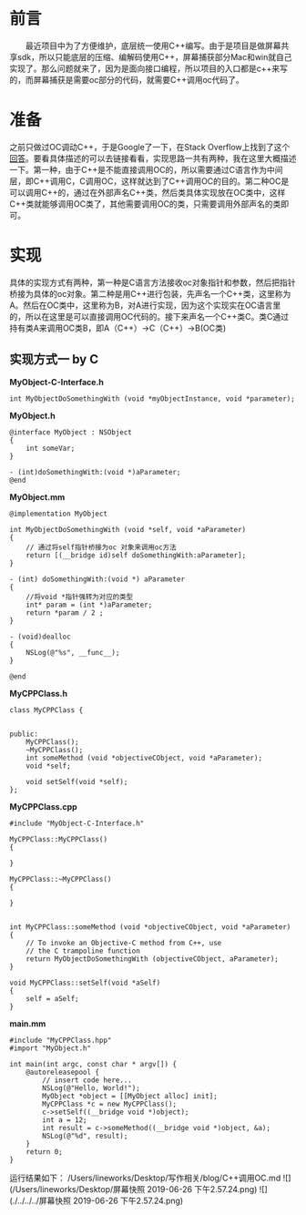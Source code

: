 # 前言
　　最近项目中为了方便维护，底层统一使用C++编写。由于是项目是做屏幕共享sdk，所以只能底层的压缩、编解码使用C++，屏幕捕获部分Mac和win就自己实现了。那么问题就来了，因为是面向接口编程，所以项目的入口都是c++来写的，而屏幕捕获是需要oc部分的代码，就需要C++调用oc代码了。

# 准备
之前只做过OC调动C++，于是Google了一下，在Stack Overflow上找到了这个[回答](https://stackoverflow.com/questions/1061005/calling-objective-c-method-from-c-member-function)。要看具体描述的可以去链接看看，实现思路一共有两种，我在这里大概描述一下。第一种，由于C++是不能直接调用OC的，所以需要通过C语言作为中间层，即C++调用C，C调用OC，这样就达到了C++调用OC的目的。第二种OC是可以调用C++的，通过在外部声名C++类，然后类具体实现放在OC类中，这样C++类就能够调用OC类了，其他需要调用OC的类，只需要调用外部声名的类即可。

# 实现
具体的实现方式有两种，第一种是C语言方法接收oc对象指针和参数，然后把指针桥接为具体的oc对象。第二种是用C++进行包装，先声名一个C++类，这里称为A。然后在OC类中，这里称为B，对A进行实现，因为这个实现实在OC语言里的，所以在这里是可以直接调用OC代码的。接下来声名一个C++类C。类C通过持有类A来调用OC类B，即A（C++）->C（C++）->B(OC类)

## 实现方式一 by C

**MyObject-C-Interface.h**

```
int MyObjectDoSomethingWith (void *myObjectInstance, void *parameter);
```

**MyObject.h**

```
@interface MyObject : NSObject
{
    int someVar;
}

- (int)doSomethingWith:(void *)aParameter;
@end

```

**MyObject.mm**

```
@implementation MyObject

int MyObjectDoSomethingWith (void *self, void *aParameter)
{
    // 通过将self指针桥接为oc 对象来调用oc方法
    return [(__bridge id)self doSomethingWith:aParameter];
}

- (int) doSomethingWith:(void *) aParameter
{
    //将void *指针强转为对应的类型
    int* param = (int *)aParameter;
    return *param / 2 ;
}

- (void)dealloc
{
    NSLog(@"%s", __func__);
}

@end
```

**MyCPPClass.h**

```
class MyCPPClass {
    
    
public:
    MyCPPClass();
    ~MyCPPClass();
    int someMethod (void *objectiveCObject, void *aParameter);
    void *self;
    
    void setSelf(void *self);
};

```

**MyCPPClass.cpp**

```
#include "MyObject-C-Interface.h"

MyCPPClass::MyCPPClass()
{
    
}

MyCPPClass::~MyCPPClass()
{
    
}


int MyCPPClass::someMethod (void *objectiveCObject, void *aParameter)
{
    // To invoke an Objective-C method from C++, use
    // the C trampoline function
    return MyObjectDoSomethingWith (objectiveCObject, aParameter);
}

void MyCPPClass::setSelf(void *aSelf)
{
    self = aSelf;
}

```
**main.mm**

```
#include "MyCPPClass.hpp"
#import "MyObject.h"

int main(int argc, const char * argv[]) {
    @autoreleasepool {
        // insert code here...
        NSLog(@"Hello, World!");
        MyObject *object = [[MyObject alloc] init];
        MyCPPClass *c = new MyCPPClass();
        c->setSelf((__bridge void *)object);
        int a = 12;
        int result = c->someMethod((__bridge void *)object, &a);
        NSLog(@"%d", result);
    }
    return 0;
}
```
运行结果如下：
/Users/lineworks/Desktop/写作相关/blog/C++调用OC.md
![](/Users/lineworks/Desktop/屏幕快照 2019-06-26 下午2.57.24.png)
![](./../../../屏幕快照 2019-06-26 下午2.57.24.png)




